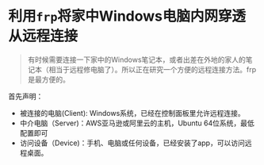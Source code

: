 # 利用`frp`将家中Windows电脑内网穿透从远程连接

> 有时候需要连接一下家中的Windows笔记本，或者出差在外地的家人的笔记本（相当于远程修电脑了）。所以正在研究一个方便的远程连接方法。frp是最方便的。

首先声明：
- 被连接的电脑(Client): Windows系统，已经在控制面板里允许远程连接。
- 中介电脑（Server)：AWS亚马逊或阿里云的主机，Ubuntu 64位系统，最低配置即可
- 访问设备（Device)：手机、电脑或任何设备，已经安装了app，可以访问远程桌面。

